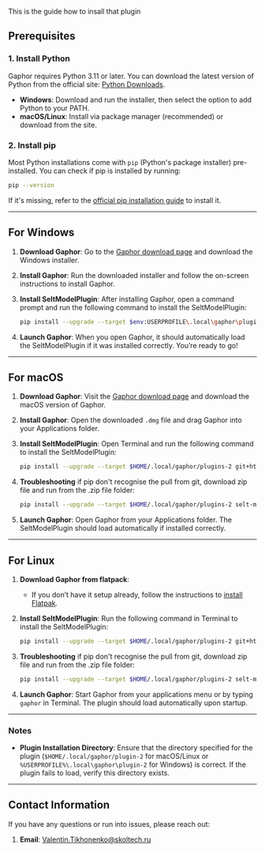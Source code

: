 This is the guide how to insall that plugin
## Prerequisites

### 1. Install Python
Gaphor requires Python 3.11 or later. You can download the latest version of Python from the official site: [Python Downloads](https://www.python.org/downloads/).

- **Windows**: Download and run the installer, then select the option to add Python to your PATH.
- **macOS/Linux**: Install via package manager (recommended) or download from the site.

### 2. Install pip
Most Python installations come with `pip` (Python's package installer) pre-installed. You can check if pip is installed by running:

```bash
pip --version
```

If it's missing, refer to the [official pip installation guide](https://pip.pypa.io/en/stable/installation/) to install it.

---

## For Windows

1. **Download Gaphor**: Go to the [Gaphor download page](https://gaphor.org/download/) and download the Windows installer.
2. **Install Gaphor**: Run the downloaded installer and follow the on-screen instructions to install Gaphor.

3. **Install SeltModelPlugin**: After installing Gaphor, open a command prompt and run the following command to install the SeltModelPlugin:

   ```bash
   pip install --upgrade --target $env:USERPROFILE\.local\gaphor\plugins-2 git+https://github.com/pleaseaddhyphens/selt-model-plugin.git
   ```

4. **Launch Gaphor**: When you open Gaphor, it should automatically load the SeltModelPlugin if it was installed correctly. You’re ready to go!

---

## For macOS

1. **Download Gaphor**: Visit the [Gaphor download page](https://gaphor.org/download/) and download the macOS version of Gaphor.
2. **Install Gaphor**: Open the downloaded `.dmg` file and drag Gaphor into your Applications folder.

3. **Install SeltModelPlugin**: Open Terminal and run the following command to install the SeltModelPlugin:

   ```bash
   pip install --upgrade --target $HOME/.local/gaphor/plugins-2 git+https://github.com/pleaseaddhyphens/selt-model-plugin.git
   ```
4. **Troubleshooting** if pip don't recognise the pull from git, download zip file and run from the .zip file folder:
   ```bash
   pip install --upgrade --target $HOME/.local/gaphor/plugins-2 selt-model-plugin.zip
   ```

4. **Launch Gaphor**: Open Gaphor from your Applications folder. The SeltModelPlugin should load automatically if installed correctly.

---

## For Linux

1. **Download Gaphor from flatpack**:
	- If you don’t have it setup already, follow the instructions to [install Flatpak](https://flatpak.org/setup).

3. **Install SeltModelPlugin**: Run the following command in Terminal to install the SeltModelPlugin:

   ```bash
   pip install --upgrade --target $HOME/.local/gaphor/plugins-2 git+https://github.com/pleaseaddhyphens/selt-model-plugin.git
   ```
4. **Troubleshooting** if pip don't recognise the pull from git, download zip file and run from the .zip file folder:
   ```bash
   pip install --upgrade --target $HOME/.local/gaphor/plugins-2 selt-model-plugin.zip
   ```

5. **Launch Gaphor**: Start Gaphor from your applications menu or by typing `gaphor` in Terminal. The plugin should load automatically upon startup.

---

### Notes

- **Plugin Installation Directory**: Ensure that the directory specified for the plugin (`$HOME/.local/gaphor/plugin-2` for macOS/Linux or `%USERPROFILE%\.local\gaphor\plugin-2` for Windows) is correct. If the plugin fails to load, verify this directory exists.
---
## Contact Information
If you have any questions or run into issues, please reach out:
1. **Email**: [Valentin.Tikhonenko@skoltech.ru](mailto:Valentin.Tikhonenko@skoltech.ru)


